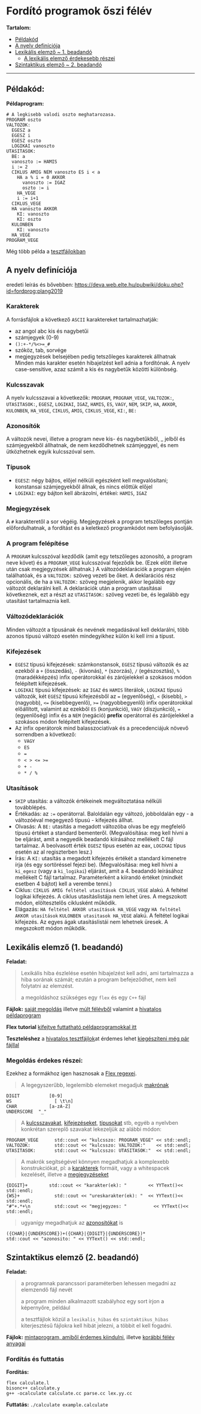 # Fordító programok őszi félév
**Tartalom:**
- [Példakód](https://github.com/gabboraron/fordprog-egyben#példakód)
- [A nyelv definíciója](https://github.com/gabboraron/fordprog-egyben#a-nyelv-definíciója)
- [Lexikális elemző ~ 1. beadandó](https://github.com/gabboraron/fordprog-egyben#lexikális-elemző-1-beadandó)
  - [A lexikális elemző érdekesebb részei](https://github.com/gabboraron/fordprog-egyben#megoldás-érdekes-részei)
- [Szintaktikus elemző ~ 2. beadandó](https://github.com/gabboraron/fordprog-egyben#szintaktikus-elemző-2-beadandó)

---

## Példakód:
**Példaprogram:** 
````
# A legkisebb valodi oszto meghatarozasa.
PROGRAM oszto
VALTOZOK:
  EGESZ a
  EGESZ i
  EGESZ oszto
  LOGIKAI vanoszto
UTASITASOK:
  BE: a
  vanoszto := HAMIS
  i := 2
  CIKLUS AMIG NEM vanoszto ES i < a
    HA a % i = 0 AKKOR
      vanoszto := IGAZ
      oszto := i
    HA_VEGE
    i := i+1
  CIKLUS_VEGE
  HA vanoszto AKKOR
    KI: vanoszto
    KI: oszto
  KULONBEN
    KI: vanoszto
  HA_VEGE
PROGRAM_VEGE
````
Még több példa a [tesztfájlokban](https://github.com/gabboraron/fordprog-egyben/blob/master/plang-2019-tesztfajlok.zip)

## A nyelv definíciója
eredeti leírás és bővebben: https://deva.web.elte.hu/pubwiki/doku.php?id=fordprog:plang2019

### Karakterek

A forrásfájlok a következő `ASCII` karaktereket tartalmazhatják:

- az angol abc kis és nagybetűi
- számjegyek (0-9)
- `():+-*/%<>=_#`
- szóköz, tab, sorvége
- megjegyzések belsejében pedig tetszőleges karakterek állhatnak
Minden más karakter esetén hibajelzést kell adnia a fordítónak. A nyelv case-sensitive, azaz számít a kis és nagybetűk közötti különbség.

### Kulcsszavak

A nyelv kulcsszavai a következők: `PROGRAM`, `PROGRAM_VEGE`, `VALTOZOK:`, `UTASITASOK:`, `EGESZ`, `LOGIKAI`, `IGAZ`, `HAMIS`, `ES`, `VAGY`, `NEM`, `SKIP`, `HA`, `AKKOR`, `KULONBEN`, `HA_VEGE`, `CIKLUS`, `AMIG`, `CIKLUS_VEGE`, `KI:`, `BE:`

### Azonosítók

A változók nevei, illetve a program neve kis- és nagybetűkből, _ jelből és számjegyekből állhatnak, de nem kezdődhetnek számjeggyel, és nem ütközhetnek egyik kulcsszóval sem.

### Típusok

- `EGESZ`: négy bájtos, előjel nélküli egészként kell megvalósítani; konstansai számjegyekből állnak, és nincs előttük előjel
- `LOGIKAI`: egy bájton kell ábrázolni, értékei: `HAMIS`, `IGAZ`

### Megjegyzések

A `#` karakteretől a sor végéig. Megjegyzések a program tetszőleges pontján előfordulhatnak, a fordítást és a keletkező programkódot nem befolyásolják.

### A program felépítése

A `PROGRAM` kulcsszóval kezdődik (amit egy tetszőleges azonosító, a program neve követ) és a `PROGRAM_VEGE` kulcsszóval fejeződik be. (Ezek előtt illetve után csak megjegyzések állhatnak.) A változódeklarációk a program elején találhatóak, és a `VALTOZOK:` szöveg vezeti be őket. A deklarációs rész opcionális, de ha a `VALTOZOK:` szöveg megjelenik, akkor legalább egy változót deklarálni kell. A deklarációk után a program utasításai következnek, ezt a részt az `UTASITASOK:` szöveg vezeti be, és legalább egy utasítást tartalmaznia kell.

### Változódeklarációk

Minden változót a típusának és nevének megadásával kell deklarálni, több azonos típusú változó esetén mindegyikhez külön ki kell írni a típust.

### Kifejezések

- `EGESZ` típusú kifejezések: számkonstansok, `EGESZ` típusú változók és az ezekből a `+` (összedás), `-` (kivonás), `*` (szorzás), `/`  (egészosztás), `%` (maradékképzés) infix operátorokkal és zárójelekkel a szokásos módon felépített kifejezések.
- `LOGIKAI` típusú kifejezések: az `IGAZ` és `HAMIS` literálok, `LOGIKAI` típusú változók, két `EGESZ` típusú kifejezésből az `=` (egyenlőség), `<` (kisebb), `>` (nagyobb), `<=` (kisebbegyenlő), `>=` (nagyobbegyenlő) infix operátorokkal előállított, valamint az ezekből `ES` (konjunkció), `VAGY` (diszjunkció), `=` (egyenlőség) infix és a `NEM` (negáció) **prefix** operátorral és zárójelekkel a szokásos módon felépített kifejezések.
- Az infix operátorok mind balasszociatívak és a precedenciájuk növevő sorrendben a következő:
  - `VAGY`
  - `ES`
  - `=`
  - `< > <= >=`
  - `+ -`
  - `* / %`

### Utasítások

- `SKIP` utasítás: a változók értékeinek megváltoztatása nélküli továbblépés.
- Értékadás: az `:=` operátorral. Baloldalán egy változó, jobboldalán egy - a változóéval megegyező típusú - kifejezés állhat.
- Olvasás: A `BE:` utasítás a megadott változóba olvas be egy megfelelő típusú értéket a standard bementeről. (Megvalósítása: meg kell hívni a be eljárást, amit a negyedik beadandó kiírásához mellékelt C fájl tartalmaz. A beolvasott érték `EGESZ` típus esetén az eax, `LOGIKAI` típus esetén az al regiszterben lesz.)
- Írás: A `KI:` utasítás a megadott kifejezés értékét a standard kimenetre írja (és egy sortöréssel fejezi be). (Megvalósítása: meg kell hívni a `ki_egesz` (vagy a `ki_logikai`) eljárást, amit a 4. beadandó leírásához mellékelt C fájl tartalmaz. Paraméterként a kiírandó értéket (mindkét esetben 4 bájtot) kell a verembe tenni.)
- Ciklus: `CIKLUS AMIG feltétel utasítások CIKLUS_VEGE` alakú. A feltétel logikai kifejezés. A ciklus utasításlistája nem lehet üres. A megszokott módon, elöltesztelős ciklusként működik.
- Elágazás: `HA feltétel AKKOR utasítások HA_VEGE` vagy `HA feltétel AKKOR utasítások` `KULONBEN utasitasok HA_VEGE` alakú. A feltétel logikai kifejezés. Az egyes ágak utasításlistái nem lehetnek üresek. A megszokott módon működik.

## Lexikális elemző (1. beadandó)
**Feladat:**
> Lexikális hiba észlelése esetén hibajelzést kell adni, ami tartalmazza a hiba sorának számát; ezután a program befejeződhet, nem kell folytatni az elemzést.
> 
> a megoldáshoz szükséges egy `flex` és egy `C++` fájl

**Fájlok:** [saját megoldás](https://github.com/gabboraron/fordprog-egyben/tree/master/elso_beadando) illetve [múlt félévből](https://github.com/gabboraron/fordprog-beadando1) valamint a [hivatalos példaprogram](https://github.com/gabboraron/fordprog-egyben/blob/master/lexikalis-pelda%20(2).zip)

**Flex tutorial** [kifejtve futtatható példaprogramokkal itt](https://github.com/gabboraron/fordprog-1-flex)

**Teszteléshez** a [hivatalos tesztfájlok](https://github.com/gabboraron/fordprog-egyben/blob/master/plang-2019-tesztfajlok.zip)at érdemes lehet [kiegészíteni még pár fájllal](https://github.com/gabboraron/fordprog-egyben/commit/70970ef1c854e79de35469b18a769154fcd1c870)

### Megoldás érdekes részei:
Ezekhez a formákhoz igen hasznosak a [Flex regexei](https://github.com/gabboraron/fordprog-1-flex#flex-regex). 
> A legegyszerűbb, legelemibb elemeket megadjuk [makrónak](https://github.com/gabboraron/fordprog-1-flex#flex)
````
DIGIT		    [0-9]
WS  			  [ \t\n]
CHAR  			[a-zA-Z]
UNDERSCORE	"_"
````
> A [kulcsszavakat](https://github.com/gabboraron/fordprog-egyben#kulcsszavak), [kifejezéseket](https://github.com/gabboraron/fordprog-egyben#kifejezések), [típusokat](https://github.com/gabboraron/fordprog-egyben#típusok) stb, egyéb a nyelvben konkrétan szereplő szavakat lekezeljük az alábbi módon:
````
PROGRAM_VEGE      std::cout << "kulcsszo: PROGRAM_VEGE" << std::endl;
VALTOZOK:         std::cout << "kulcsszo: VALTOZOK:"	<< std::endl;
UTASITASOK:       std::cout << "kulcsszo: UTASITASOK:" 	<< std::endl;
````
> A makrók segítségével könnyen megadhatjuk a komplexebb konstrukciókat, pl: a [karakterek](https://github.com/gabboraron/fordprog-egyben#karakterek) formáit, vagy a whitespacek kezelését, illetve a [megjegyzéseket](https://github.com/gabboraron/fordprog-egyben#megjegyzések)
````
{DIGIT}+   		std::cout << "karakter(ek): " 		 << YYText()<< std::endl;
{WS}+    		  std::cout << "ureskarakter(ek): "  << YYText()<< std::endl;
"#"+.*+\n	 	  std::cout << "megjegyzes: "   	   << YYText()<< std::endl;
````
> ugyanígy megadhatjuk az [azonosítókat](https://github.com/gabboraron/fordprog-egyben#azonosítók) is
```
({CHAR}|{UNDERSCORE})+({CHAR}|{DIGIT}|{UNDERSCORE})*			std::cout << "azonosito: " << YYText() << std::endl;
```

## Szintaktikus elemző (2. beadandó)
**Feladat:**
> a programnak parancssori paraméterben lehessen megadni az elemzendő fájl nevét
>
> a program minden alkalmazott szabályhoz egy sort írjon a képernyőre, például
>
> a tesztfájlok közül a `lexikalis_hibas` és `szintaktikus_hibas` kiterjesztésű fájlokra kell hibát jelezni, a többit el kell fogadni.

**Fájlok:** [mintaprogram, amiből érdemes kiindulni](https://github.com/gabboraron/fordprog-egyben/blob/master/szintaktikus-pelda%20(1).zip), illetve [korábbi félév anyagai](https://github.com/gabboraron/fordprog-2-bisoncpp)
### Fordítás és futtatás
**Fordítás:** 
```
flex calculate.l
bisonc++ calculate.y
g++ -ocalculate calculate.cc parse.cc lex.yy.cc
```
**Futtatás:**
`./calculate example.calculate`
